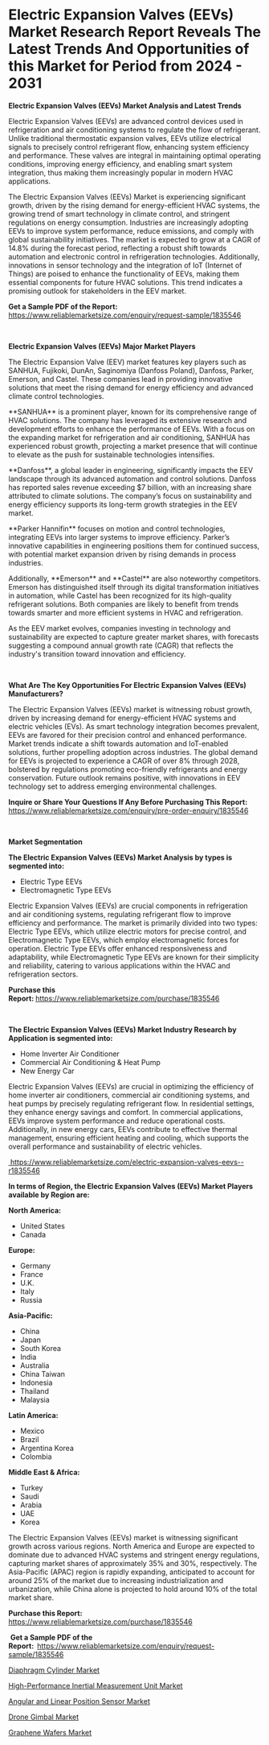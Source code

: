 <p><h1>Electric Expansion Valves (EEVs) Market Research Report Reveals The Latest Trends And Opportunities of this Market for Period from 2024 - 2031</h1></p><p><strong>Electric Expansion Valves (EEVs) Market Analysis and Latest Trends</strong></p>
<p><p>Electric Expansion Valves (EEVs) are advanced control devices used in refrigeration and air conditioning systems to regulate the flow of refrigerant. Unlike traditional thermostatic expansion valves, EEVs utilize electrical signals to precisely control refrigerant flow, enhancing system efficiency and performance. These valves are integral in maintaining optimal operating conditions, improving energy efficiency, and enabling smart system integration, thus making them increasingly popular in modern HVAC applications.</p><p>The Electric Expansion Valves (EEVs) Market is experiencing significant growth, driven by the rising demand for energy-efficient HVAC systems, the growing trend of smart technology in climate control, and stringent regulations on energy consumption. Industries are increasingly adopting EEVs to improve system performance, reduce emissions, and comply with global sustainability initiatives. The market is expected to grow at a CAGR of 14.8% during the forecast period, reflecting a robust shift towards automation and electronic control in refrigeration technologies. Additionally, innovations in sensor technology and the integration of IoT (Internet of Things) are poised to enhance the functionality of EEVs, making them essential components for future HVAC solutions. This trend indicates a promising outlook for stakeholders in the EEV market.</p></p>
<p><strong>Get a Sample PDF of the Report:&nbsp;</strong> <a href="https://www.reliablemarketsize.com/enquiry/request-sample/1835546?utm_campaign=1133&utm_medium=2&utm_source=Github&utm_content=ia&utm_term=19102024&utm_id=electric-expansion-valves-eevs">https://www.reliablemarketsize.com/enquiry/request-sample/1835546</a></p>
<p>&nbsp;</p>
<p><strong>Electric Expansion Valves (EEVs) Major Market Players</strong></p>
<p><p>The Electric Expansion Valve (EEV) market features key players such as SANHUA, Fujikoki, DunAn, Saginomiya (Danfoss Poland), Danfoss, Parker, Emerson, and Castel. These companies lead in providing innovative solutions that meet the rising demand for energy efficiency and advanced climate control technologies.</p><p>**SANHUA** is a prominent player, known for its comprehensive range of HVAC solutions. The company has leveraged its extensive research and development efforts to enhance the performance of EEVs. With a focus on the expanding market for refrigeration and air conditioning, SANHUA has experienced robust growth, projecting a market presence that will continue to elevate as the push for sustainable technologies intensifies.</p><p>**Danfoss**, a global leader in engineering, significantly impacts the EEV landscape through its advanced automation and control solutions. Danfoss has reported sales revenue exceeding $7 billion, with an increasing share attributed to climate solutions. The company’s focus on sustainability and energy efficiency supports its long-term growth strategies in the EEV market.</p><p>**Parker Hannifin** focuses on motion and control technologies, integrating EEVs into larger systems to improve efficiency. Parker’s innovative capabilities in engineering positions them for continued success, with potential market expansion driven by rising demands in process industries.</p><p>Additionally, **Emerson** and **Castel** are also noteworthy competitors. Emerson has distinguished itself through its digital transformation initiatives in automation, while Castel has been recognized for its high-quality refrigerant solutions. Both companies are likely to benefit from trends towards smarter and more efficient systems in HVAC and refrigeration.</p><p>As the EEV market evolves, companies investing in technology and sustainability are expected to capture greater market shares, with forecasts suggesting a compound annual growth rate (CAGR) that reflects the industry's transition toward innovation and efficiency.</p></p>
<p>&nbsp;</p>
<p><strong>What Are The Key Opportunities For Electric Expansion Valves (EEVs) Manufacturers?</strong></p>
<p><p>The Electric Expansion Valves (EEVs) market is witnessing robust growth, driven by increasing demand for energy-efficient HVAC systems and electric vehicles (EVs). As smart technology integration becomes prevalent, EEVs are favored for their precision control and enhanced performance. Market trends indicate a shift towards automation and IoT-enabled solutions, further propelling adoption across industries. The global demand for EEVs is projected to experience a CAGR of over 8% through 2028, bolstered by regulations promoting eco-friendly refrigerants and energy conservation. Future outlook remains positive, with innovations in EEV technology set to address emerging environmental challenges.</p></p>
<p><strong>Inquire or Share Your Questions If Any Before Purchasing This Report:</strong> <a href="https://www.reliablemarketsize.com/enquiry/pre-order-enquiry/1835546?utm_campaign=1133&utm_medium=2&utm_source=Github&utm_content=ia&utm_term=19102024&utm_id=electric-expansion-valves-eevs">https://www.reliablemarketsize.com/enquiry/pre-order-enquiry/1835546</a></p>
<p>&nbsp;</p>
<p><strong>Market Segmentation</strong></p>
<p><strong>The Electric Expansion Valves (EEVs) Market Analysis by types is segmented into:</strong></p>
<p><ul><li>Electric Type EEVs</li><li>Electromagnetic Type EEVs</li></ul></p>
<p><p>Electric Expansion Valves (EEVs) are crucial components in refrigeration and air conditioning systems, regulating refrigerant flow to improve efficiency and performance. The market is primarily divided into two types: Electric Type EEVs, which utilize electric motors for precise control, and Electromagnetic Type EEVs, which employ electromagnetic forces for operation. Electric Type EEVs offer enhanced responsiveness and adaptability, while Electromagnetic Type EEVs are known for their simplicity and reliability, catering to various applications within the HVAC and refrigeration sectors.</p></p>
<p><strong>Purchase this Report:&nbsp;</strong><a href="https://www.reliablemarketsize.com/purchase/1835546?utm_campaign=1133&utm_medium=2&utm_source=Github&utm_content=ia&utm_term=19102024&utm_id=electric-expansion-valves-eevs">https://www.reliablemarketsize.com/purchase/1835546</a></p>
<p>&nbsp;</p>
<p><strong>The Electric Expansion Valves (EEVs) Market Industry Research by Application is segmented into:</strong></p>
<p><ul><li>Home Inverter Air Conditioner</li><li>Commercial Air Conditioning & Heat Pump</li><li>New Energy Car</li></ul></p>
<p><p>Electric Expansion Valves (EEVs) are crucial in optimizing the efficiency of home inverter air conditioners, commercial air conditioning systems, and heat pumps by precisely regulating refrigerant flow. In residential settings, they enhance energy savings and comfort. In commercial applications, EEVs improve system performance and reduce operational costs. Additionally, in new energy cars, EEVs contribute to effective thermal management, ensuring efficient heating and cooling, which supports the overall performance and sustainability of electric vehicles.</p></p>
<p><a href="https://www.reliablemarketsize.com/electric-expansion-valves-eevs--r1835546?utm_campaign=1133&utm_medium=2&utm_source=Github&utm_content=ia&utm_term=19102024&utm_id=electric-expansion-valves-eevs">&nbsp;https://www.reliablemarketsize.com/electric-expansion-valves-eevs--r1835546</a></p>
<p><strong>In terms of Region, the Electric Expansion Valves (EEVs) Market Players available by Region are:</strong></p>
<p>
    <p> <strong> North America: </strong>
        <ul>
            <li>United States</li>
            <li>Canada</li>
        </ul>
        </p> 
    <p> <strong> Europe: </strong>
        <ul>
            <li>Germany</li>
            <li>France</li>
            <li>U.K.</li>
            <li>Italy</li>
            <li>Russia</li>
        </ul>
        </p> 
    <p> <strong> Asia-Pacific: </strong>
        <ul>
            <li>China</li>
            <li>Japan</li>
            <li>South Korea</li>
            <li>India</li>
            <li>Australia</li>
            <li>China Taiwan</li>
            <li>Indonesia</li>
            <li>Thailand</li>
            <li>Malaysia</li>
        </ul>
        </p> 
    <p> <strong> Latin America: </strong>
        <ul>
            <li>Mexico</li>
            <li>Brazil</li>
            <li>Argentina Korea</li>
            <li>Colombia</li>
        </ul>
        </p> 
    <p> <strong> Middle East & Africa: </strong>
        <ul>
            <li>Turkey</li>
            <li>Saudi</li>
            <li>Arabia</li>
            <li>UAE</li>
            <li>Korea</li>
        </ul>
    </p>
    </p>
<p><p>The Electric Expansion Valves (EEVs) market is witnessing significant growth across various regions. North America and Europe are expected to dominate due to advanced HVAC systems and stringent energy regulations, capturing market shares of approximately 35% and 30%, respectively. The Asia-Pacific (APAC) region is rapidly expanding, anticipated to account for around 25% of the market due to increasing industrialization and urbanization, while China alone is projected to hold around 10% of the total market share.</p></p>
<p><strong>Purchase this Report: </strong><a href="https://www.reliablemarketsize.com/purchase/1835546?utm_campaign=1133&utm_medium=2&utm_source=Github&utm_content=ia&utm_term=19102024&utm_id=electric-expansion-valves-eevs">https://www.reliablemarketsize.com/purchase/1835546</a></p>
<p>&nbsp;<strong>Get a Sample PDF of the Report:&nbsp;&nbsp;</strong><a href="https://www.reliablemarketsize.com/enquiry/request-sample/1835546?utm_campaign=1133&utm_medium=2&utm_source=Github&utm_content=ia&utm_term=19102024&utm_id=electric-expansion-valves-eevs">https://www.reliablemarketsize.com/enquiry/request-sample/1835546</a></p>
<p><strong></strong></p>
<p><p><a href="https://issuu.com/reportprime-2/docs/diaphragm-cylinder-market-size-2030_1f74e872ba0826?utm_campaign=1133&utm_medium=2&utm_source=Github&utm_content=ia&utm_term=19102024&utm_id=electric-expansion-valves-eevs">Diaphragm Cylinder Market</a></p><p><a href="https://github.com/lakeishabuahb/Market-Research-Report-List-1/blob/main/high-performance-inertial-measurement-unit-market.md?utm_campaign=1133&utm_medium=2&utm_source=Github&utm_content=ia&utm_term=19102024&utm_id=electric-expansion-valves-eevs">High-Performance Inertial Measurement Unit Market</a></p><p><a href="https://www.linkedin.com/pulse/angular-linear-position-sensor-market-global-regional-analysis-oqcof?utm_campaign=1133&utm_medium=2&utm_source=Github&utm_content=ia&utm_term=19102024&utm_id=electric-expansion-valves-eevs">Angular and Linear Position Sensor Market</a></p><p><a href="https://issuu.com/reportprime-2/docs/drone-gimbal-market-size-2030.pptx_655fc47a830c50?utm_campaign=1133&utm_medium=2&utm_source=Github&utm_content=ia&utm_term=19102024&utm_id=electric-expansion-valves-eevs">Drone Gimbal Market</a></p><p><a href="https://www.linkedin.com/pulse/insights-graphene-wafers-market-players-size-geographical-jn1oe?utm_campaign=1133&utm_medium=2&utm_source=Github&utm_content=ia&utm_term=19102024&utm_id=electric-expansion-valves-eevs">Graphene Wafers Market</a></p></p>